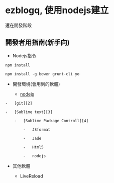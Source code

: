 ezblogq, 使用nodejs建立
===================

還在開發階段



開發者用指南(新手向)
-----------



-   Nodejs指令

`npm install`

`npm install -g bower grunt-cli yo`



-   開發環境(會用到的軟體)

    -   [nodejs][1]

[1]: <http://nodejs.org/>

    -   [git][2]

[2]: <http://www.syntevo.com/smartgithg/>

    -   [Sublime text][3]

[3]: <http://www.sublimetext.com/2>

        -   [Sublime Package Controll][4]

[4]: <http://wbond.net/sublime_packages/package_control>

            -   JSformat

            -   Jade

            -   Html5

            -   nodejs

-   其他軟體

    -   LiveReload
